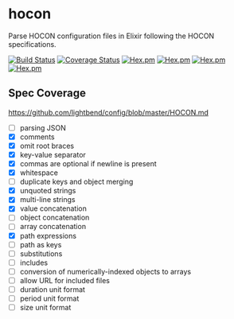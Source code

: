 # hocon
Parse HOCON configuration files in Elixir following the HOCON specifications.

[![Build Status](https://travis-ci.org/zookzook/hocon.svg?branch=master)](https://travis-ci.org/zookzook/hocon)
[![Coverage Status](https://coveralls.io/repos/github/zookzook/hocon/badge.svg?branch=master)](https://coveralls.io/github/zookzook/hocon?branch=master)
[![Hex.pm](https://img.shields.io/hexpm/v/hocon.svg)](https://hex.pm/packages/hocon)
[![Hex.pm](https://img.shields.io/hexpm/dt/hocon.svg)](https://hex.pm/packages/hocon)
[![Hex.pm](https://img.shields.io/hexpm/dw/hocon.svg)](https://hex.pm/packages/hocon)
[![Hex.pm](https://img.shields.io/hexpm/dd/hocon.svg)](https://hex.pm/packages/hocon)

## Spec Coverage

https://github.com/lightbend/config/blob/master/HOCON.md

- [ ] parsing JSON
- [x] comments
- [x] omit root braces
- [x] key-value separator
- [x] commas are optional if newline is present
- [x] whitespace
- [ ] duplicate keys and object merging
- [x] unquoted strings
- [x] multi-line strings
- [x] value concatenation
- [ ] object concatenation
- [ ] array concatenation
- [x] path expressions
- [ ] path as keys
- [ ] substitutions
- [ ] includes
- [ ] conversion of numerically-indexed objects to arrays
- [ ] allow URL for included files
- [ ] duration unit format
- [ ] period unit format
- [ ] size unit format
